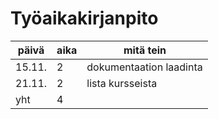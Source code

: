 # Työaikakirjanpito

| päivä | aika | mitä tein |
| --- | --- | --- |
| 15.11. | 2 | dokumentaation laadinta |
| 21.11. | 2 | lista kursseista |
| yht | 4 | |
